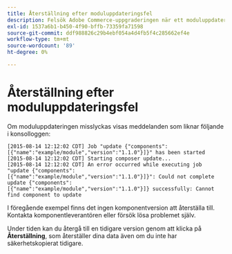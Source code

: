 ```yaml
---
title: Återställning efter moduluppdateringsfel
description: Felsök Adobe Commerce-uppgraderingen när ett moduluppdateringsfel har inträffat.
exl-id: 1537a6b1-b450-4f90-bffb-73359fa71598
source-git-commit: ddf988826c29b4ebf054a4d4fb5f4c285662ef4e
workflow-type: tm+mt
source-wordcount: '89'
ht-degree: 0%

---
```


# Återställning efter moduluppdateringsfel

Om moduluppdateringen misslyckas visas meddelanden som liknar följande i konsolloggen:

```terminal
[2015-08-14 12:12:02 CDT] Job "update {"components":[{"name":"example/module","version":"1.1.0"}]}" has been started
[2015-08-14 12:12:02 CDT] Starting composer update...
[2015-08-14 12:12:02 CDT] An error occurred while executing job "update {"components":
[{"name":"example/module","version":"1.1.0"}]}": Could not complete update {"components":
[{"name":"example/module","version":"1.1.0"}]} successfully: Cannot find component to update
```

I föregående exempel finns det ingen komponentversion att återställa till. Kontakta komponentleverantören eller försök lösa problemet själv.

Under tiden kan du återgå till en tidigare version genom att klicka på **Återställning**, som återställer dina data även om du inte har säkerhetskopierat tidigare.
